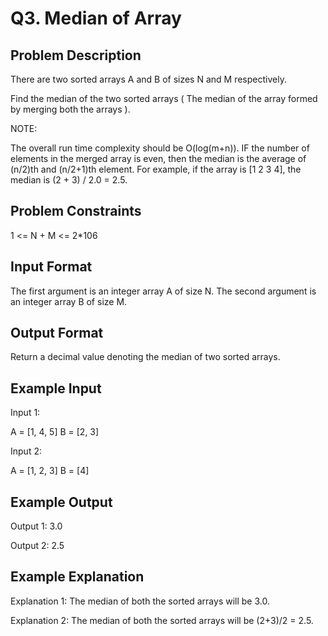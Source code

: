 # Q3. Median of Array
## Problem Description
There are two sorted arrays A and B of sizes N and M respectively.

Find the median of the two sorted arrays ( The median of the array formed by merging both the arrays ).

NOTE:

The overall run time complexity should be O(log(m+n)).
IF the number of elements in the merged array is even, then the median is the average of (n/2)th and (n/2+1)th element. For example, if the array is [1 2 3 4], the median is (2 + 3) / 2.0 = 2.5.

## Problem Constraints
1 <= N + M <= 2*106

## Input Format
The first argument is an integer array A of size N.
The second argument is an integer array B of size M.

## Output Format
Return a decimal value denoting the median of two sorted arrays.

## Example Input
Input 1:

 A = [1, 4, 5]
 B = [2, 3]

Input 2:

 A = [1, 2, 3]
 B = [4]

## Example Output
Output 1:
 3.0

Output 2:
 2.5

## Example Explanation
Explanation 1:
 The median of both the sorted arrays will be 3.0.

Explanation 2:
 The median of both the sorted arrays will be (2+3)/2 = 2.5.
